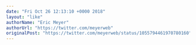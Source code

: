 ```yaml
---
date: "Fri Oct 26 12:13:10 +0000 2018"
layout: "like"
authorName: "Eric Meyer"
authorUrl: "https://twitter.com/meyerweb"
originalPost: "https://twitter.com/meyerweb/status/1055794461970780160"
---
```

